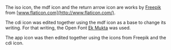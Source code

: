 The iso icon, the mdf icon and the return arrow icon are works by [Freepik](http://www.freepik.com/) from [www.flaticon.com](http://www.flaticon.com/).

The cdi icon was edited together using the mdf icon as a base to change its writing.
For that writing, the Open Font [Ek Mukta](https://ektype.in/mukta.html) was used.

The app icon was then edited together using the icons from Freepik and the cdi icon.